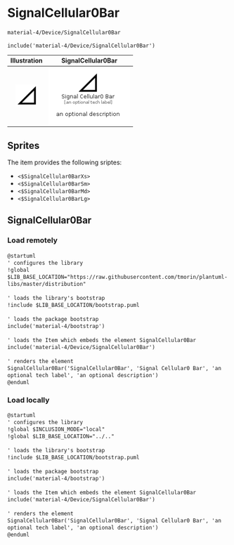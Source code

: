 # SignalCellular0Bar


```text
material-4/Device/SignalCellular0Bar
```

```text
include('material-4/Device/SignalCellular0Bar')
```



| Illustration | SignalCellular0Bar |
| :---: | :---: |
| ![illustration for Illustration](../../material-4/Device/SignalCellular0Bar.png) | ![illustration for SignalCellular0Bar](../../material-4/Device/SignalCellular0Bar.Local.png) |



## Sprites
The item provides the following sriptes:

- `<$SignalCellular0BarXs>`
- `<$SignalCellular0BarSm>`
- `<$SignalCellular0BarMd>`
- `<$SignalCellular0BarLg>`





## SignalCellular0Bar

### Load remotely
```plantuml
@startuml
' configures the library
!global $LIB_BASE_LOCATION="https://raw.githubusercontent.com/tmorin/plantuml-libs/master/distribution"

' loads the library's bootstrap
!include $LIB_BASE_LOCATION/bootstrap.puml

' loads the package bootstrap
include('material-4/bootstrap')

' loads the Item which embeds the element SignalCellular0Bar
include('material-4/Device/SignalCellular0Bar')

' renders the element
SignalCellular0Bar('SignalCellular0Bar', 'Signal Cellular0 Bar', 'an optional tech label', 'an optional description')
@enduml
```

### Load locally
```plantuml
@startuml
' configures the library
!global $INCLUSION_MODE="local"
!global $LIB_BASE_LOCATION="../.."

' loads the library's bootstrap
!include $LIB_BASE_LOCATION/bootstrap.puml

' loads the package bootstrap
include('material-4/bootstrap')

' loads the Item which embeds the element SignalCellular0Bar
include('material-4/Device/SignalCellular0Bar')

' renders the element
SignalCellular0Bar('SignalCellular0Bar', 'Signal Cellular0 Bar', 'an optional tech label', 'an optional description')
@enduml
```

